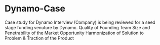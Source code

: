 # Dynamo-Case
Case study for Dynamo Interview 
(Company) is being reviewed for a seed stage funding venuture by Dynamo. 
  Quality of Founding Team
  Size and Penetrability of the Market Opportunity
  Harmonization of Solution to Problem & Traction of the Product
